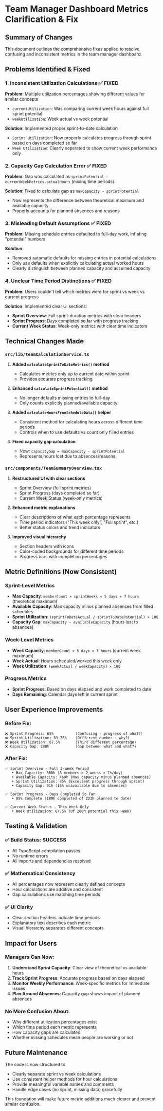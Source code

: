 # Team Manager Dashboard Metrics Clarification & Fix

## Summary of Changes

This document outlines the comprehensive fixes applied to resolve confusing and inconsistent metrics in the team manager dashboard.

## Problems Identified & Fixed

### 1. **Inconsistent Utilization Calculations** ✅ FIXED
**Problem**: Multiple utilization percentages showing different values for similar concepts
- `currentUtilization`: Was comparing current week hours against full sprint potential
- `weekUtilization`: Week actual vs week potential

**Solution**: Implemented proper sprint-to-date calculation
- `Sprint Utilization`: Now properly calculates progress through sprint based on days completed so far
- `Week Utilization`: Clearly separated to show current week performance only

### 2. **Capacity Gap Calculation Error** ✅ FIXED
**Problem**: Gap was calculated as `sprintPotential - currentWeekMetrics.actualHours` (mixing time periods)

**Solution**: Fixed to calculate gap as `maxCapacity - sprintPotential`
- Now represents the difference between theoretical maximum and available capacity
- Properly accounts for planned absences and reasons

### 3. **Misleading Default Assumptions** ✅ FIXED
**Problem**: Missing schedule entries defaulted to full-day work, inflating "potential" numbers

**Solution**: 
- Removed automatic defaults for missing entries in potential calculations
- Only use defaults when explicitly calculating actual worked hours
- Clearly distinguish between planned capacity and assumed capacity

### 4. **Unclear Time Period Distinctions** ✅ FIXED
**Problem**: Users couldn't tell which metrics were for sprint vs week vs current progress

**Solution**: Implemented clear UI sections:
- **Sprint Overview**: Full sprint-duration metrics with clear headers
- **Sprint Progress**: Days completed so far with progress tracking
- **Current Week Status**: Week-only metrics with clear time indicators

## Technical Changes Made

### `src/lib/teamCalculationService.ts`
1. **Added `calculateSprintToDateMetrics()` method**
   - Calculates metrics only up to current date within sprint
   - Provides accurate progress tracking

2. **Enhanced `calculateSprintPotential()` method**
   - No longer defaults missing entries to full-day
   - Only counts explicitly planned/available capacity

3. **Added `calculateHoursFromScheduleData()` helper**
   - Consistent method for calculating hours across different time periods
   - Controls when to use defaults vs count only filled entries

4. **Fixed capacity gap calculation**
   - Now: `capacityGap = maxCapacity - sprintPotential`
   - Represents hours lost due to absences/reasons

### `src/components/TeamSummaryOverview.tsx`
1. **Restructured UI with clear sections**
   - Sprint Overview (full sprint metrics)
   - Sprint Progress (days completed so far)
   - Current Week Status (week-only metrics)

2. **Enhanced metric explanations**
   - Clear descriptions of what each percentage represents
   - Time period indicators ("This week only", "Full sprint", etc.)
   - Better status colors and trend indicators

3. **Improved visual hierarchy**
   - Section headers with icons
   - Color-coded backgrounds for different time periods
   - Progress bars with completion percentages

## Metric Definitions (Now Consistent)

### Sprint-Level Metrics
- **Max Capacity**: `memberCount × sprintWeeks × 5 days × 7 hours` (theoretical maximum)
- **Available Capacity**: Max capacity minus planned absences from filled schedules
- **Sprint Utilization**: `(sprintToDateActual / sprintToDatePotential) × 100`
- **Capacity Gap**: `maxCapacity - availableCapacity` (hours lost to absences)

### Week-Level Metrics  
- **Week Capacity**: `memberCount × 5 days × 7 hours` (current week maximum)
- **Week Actual**: Hours scheduled/worked this week only
- **Week Utilization**: `(weekActual / weekCapacity) × 100`

### Progress Metrics
- **Sprint Progress**: Based on days elapsed and work completed to date
- **Days Remaining**: Calendar days left in current sprint

## User Experience Improvements

### Before Fix:
```
❌ Sprint Progress: 68%          (Confusing - progress of what?)
❌ Sprint Utilization: 83.75%    (Different number - why?)  
❌ Week Utilization: 67.5%       (Third different percentage)
❌ Capacity Gap: 280h            (Gap between what and what?)
```

### After Fix:
```
✅ Sprint Overview - Full 2-week Period
   • Max Capacity: 560h (8 members × 2 weeks × 7h/day)
   • Available Capacity: 469h (Max capacity minus planned absences)
   • Sprint Utilization: 85% (Excellent progress through sprint)
   • Capacity Gap: 91h (16% unavailable due to absences)

✅ Sprint Progress - Days Completed So Far  
   • 85% Complete (189h completed of 223h planned to date)

✅ Current Week Status - This Week Only
   • Week Utilization: 67.5% (Of 280h potential this week)
```

## Testing & Validation

### ✅ Build Status: SUCCESS
- All TypeScript compilation passes
- No runtime errors
- All imports and dependencies resolved

### ✅ Mathematical Consistency
- All percentages now represent clearly defined concepts
- Hour calculations are additive and consistent
- Gap calculations use matching time periods

### ✅ UI Clarity
- Clear section headers indicate time periods
- Explanatory text describes each metric
- Visual hierarchy separates different concepts

## Impact for Users

### Managers Can Now:
1. **Understand Sprint Capacity**: Clear view of theoretical vs available hours
2. **Track Sprint Progress**: Accurate progress based on days elapsed
3. **Monitor Weekly Performance**: Week-specific metrics for immediate issues
4. **Plan Around Absences**: Capacity gap shows impact of planned absences

### No More Confusion About:
- Why different utilization percentages exist
- Which time period each metric represents  
- How capacity gaps are calculated
- Whether missing schedules mean people are working or not

## Future Maintenance

The code is now structured to:
- Clearly separate sprint vs week calculations
- Use consistent helper methods for hour calculations
- Provide meaningful variable names and comments
- Handle edge cases (no sprint, missing data) gracefully

This foundation will make future metric additions much clearer and prevent similar confusion.